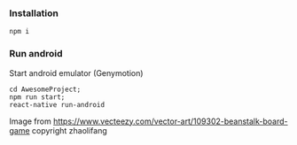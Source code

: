 ### Installation
`npm i`

### Run android
Start android emulator (Genymotion)
```
cd AwesomeProject;
npm run start;
react-native run-android
```

Image from https://www.vecteezy.com/vector-art/109302-beanstalk-board-game
copyright zhaolifang

